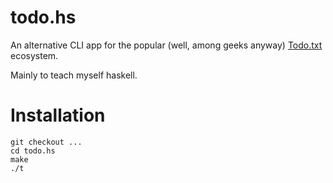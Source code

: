 # todo.hs

An alternative CLI app for the popular (well, among geeks anyway) [Todo.txt](http://todotxt.com/) ecosystem.

Mainly to teach myself haskell.

# Installation

```
git checkout ...
cd todo.hs
make
./t
```
